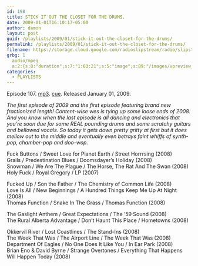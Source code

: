 ```yaml
---
id: 198
title: STICK IT OUT THE CLOSET FOR THE DRUMS.
date: 2009-01-01T16:10:17-05:00
author: damon
layout: post
guid: /playlists/2009/01/stick-it-out-the-closet-for-the-drums/
permalink: /playlists/2009/01/stick-it-out-the-closet-for-the-drums/
filename: https://storage.cloud.google.com/radioslipstream/radio/slipstream-107.mp3
grbg: 1
  audio/mpeg
  a:2:{s:8:"duration";s:7:"1:03:21";s:5:"image";s:89:"/images/vpreview_center.png";}
categories:
  - PLAYLISTS
---
```


Episode 107. [mp3](https://storage.cloud.google.com/radioslipstream/radio/slipstream-107.mp3). [cue](https://storage.cloud.google.com/radioslipstream/radio/slipstream-107.cue). Released January 01, 2009.

_The first episode of 2009 and the first episode featuring brand new fractionized length! Content-wise wes is tying up some loose ends of 2008. And you know when the last episode is all dancing and electronics that you’re soon due for some REAL pounding drums and some scratchy guitars and bellowed vocals. So today it gets down pretty gritty at first but it does mellow out to the middle and eventually even betrays faint whiffs of synth-pop, chamber-pop and doo-wop._

Fuck Buttons / Sweet Love for Planet Earth / Street Horrrsing (2008)  
Grails / Predestination Blues / Doomsdayer’s Holiday (2008)  
Snowman / We Are The Plague / The Horse, The Rat And The Swan (2008)  
Holy Fuck / Royal Gregory / LP (2007)

Fucked Up / Son the Father / The Chemistry of Common Life (2008)  
Love Is All / New Beginnings / A Hundred Things Keep Me Up At Night (2008)  
Thomas Function / Snake In The Grass / Thomas Function (2008)

The Gaslight Anthem / Great Expectations / The ’59 Sound (2008)  
The Rural Alberta Advantage / Don’t Haunt This Place / Hometowns (2008)

Okkervil River / Lost Coastlines / The Stand-Ins (2008)  
The Week That Was / The Airport Line / The Week That Was (2008)  
Department Of Eagles / No One Does It Like You / In Ear Park (2008)  
Brian Eno & David Byrne / Strange Overtones / Everything That Happens Will Happen Today (2008)
